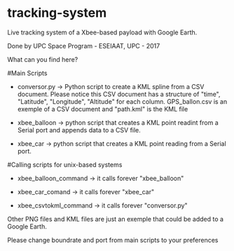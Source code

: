 # tracking-system


Live tracking system of a Xbee-based payload with Google Earth.

Done by UPC Space Program - ESEIAAT, UPC - 2017

What can you find here? 

#Main Scripts

- conversor.py -> Python script to create a KML spline from a CSV document. Please notice this CSV document has a structure of "time", "Latitude", "Longitude", "Altitude" for each column. GPS_ballon.csv is an exemple of a CSV document and "path.kml" is the KML file 

- xbee_balloon -> python script that creates a KML point readint from a Serial port and appends data to a CSV file.  

- xbee_car -> python script that creates a KML point reading from a Serial port. 

#Calling scripts for unix-based systems

- xbee_balloon_command -> it calls forever "xbee_balloon"

- xbee_car_comand -> it calls forever "xbee_car"

- xbee_csvtokml_command -> it calls forever "conversor.py"


Other PNG files and KML files are just an exemple that could be added to a Google Earth.

Please change boundrate and port from main scripts to your preferences

